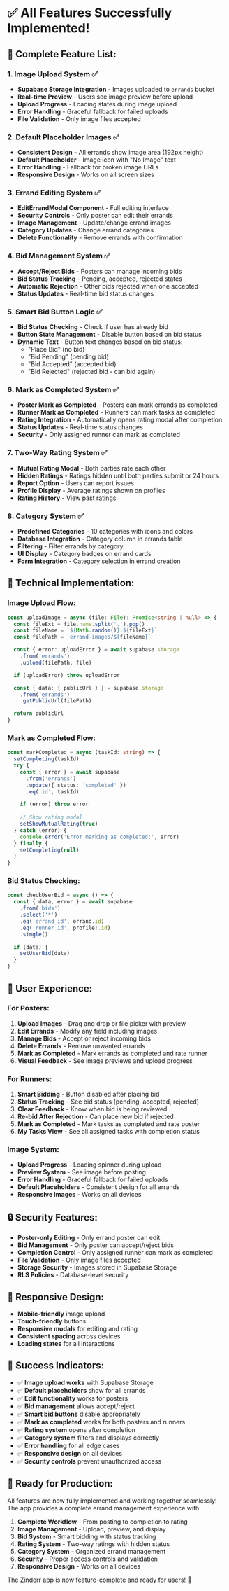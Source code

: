 # ✅ **All Features Successfully Implemented!**

## 🎯 **Complete Feature List:**

### **1. Image Upload System ✅**
- **Supabase Storage Integration** - Images uploaded to `errands` bucket
- **Real-time Preview** - Users see image preview before upload
- **Upload Progress** - Loading states during image upload
- **Error Handling** - Graceful fallback for failed uploads
- **File Validation** - Only image files accepted

### **2. Default Placeholder Images ✅**
- **Consistent Design** - All errands show image area (192px height)
- **Default Placeholder** - Image icon with "No Image" text
- **Error Handling** - Fallback for broken image URLs
- **Responsive Design** - Works on all screen sizes

### **3. Errand Editing System ✅**
- **EditErrandModal Component** - Full editing interface
- **Security Controls** - Only poster can edit their errands
- **Image Management** - Update/change errand images
- **Category Updates** - Change errand categories
- **Delete Functionality** - Remove errands with confirmation

### **4. Bid Management System ✅**
- **Accept/Reject Bids** - Posters can manage incoming bids
- **Bid Status Tracking** - Pending, accepted, rejected states
- **Automatic Rejection** - Other bids rejected when one accepted
- **Status Updates** - Real-time bid status changes

### **5. Smart Bid Button Logic ✅**
- **Bid Status Checking** - Check if user has already bid
- **Button State Management** - Disable button based on bid status
- **Dynamic Text** - Button text changes based on bid status:
  - "Place Bid" (no bid)
  - "Bid Pending" (pending bid)
  - "Bid Accepted" (accepted bid)
  - "Bid Rejected" (rejected bid - can bid again)

### **6. Mark as Completed System ✅**
- **Poster Mark as Completed** - Posters can mark errands as completed
- **Runner Mark as Completed** - Runners can mark tasks as completed
- **Rating Integration** - Automatically opens rating modal after completion
- **Status Updates** - Real-time status changes
- **Security** - Only assigned runner can mark as completed

### **7. Two-Way Rating System ✅**
- **Mutual Rating Modal** - Both parties rate each other
- **Hidden Ratings** - Ratings hidden until both parties submit or 24 hours
- **Report Option** - Users can report issues
- **Profile Display** - Average ratings shown on profiles
- **Rating History** - View past ratings

### **8. Category System ✅**
- **Predefined Categories** - 10 categories with icons and colors
- **Database Integration** - Category column in errands table
- **Filtering** - Filter errands by category
- **UI Display** - Category badges on errand cards
- **Form Integration** - Category selection in errand creation

## 🔧 **Technical Implementation:**

### **Image Upload Flow:**
```typescript
const uploadImage = async (file: File): Promise<string | null> => {
  const fileExt = file.name.split('.').pop()
  const fileName = `${Math.random()}.${fileExt}`
  const filePath = `errand-images/${fileName}`

  const { error: uploadError } = await supabase.storage
    .from('errands')
    .upload(filePath, file)

  if (uploadError) throw uploadError

  const { data: { publicUrl } } = supabase.storage
    .from('errands')
    .getPublicUrl(filePath)

  return publicUrl
}
```

### **Mark as Completed Flow:**
```typescript
const markCompleted = async (taskId: string) => {
  setCompleting(taskId)
  try {
    const { error } = await supabase
      .from('errands')
      .update({ status: 'completed' })
      .eq('id', taskId)

    if (error) throw error
    
    // Show rating modal
    setShowMutualRating(true)
  } catch (error) {
    console.error('Error marking as completed:', error)
  } finally {
    setCompleting(null)
  }
}
```

### **Bid Status Checking:**
```typescript
const checkUserBid = async () => {
  const { data, error } = await supabase
    .from('bids')
    .select('*')
    .eq('errand_id', errand.id)
    .eq('runner_id', profile!.id)
    .single()

  if (data) {
    setUserBid(data)
  }
}
```

## 🎨 **User Experience:**

### **For Posters:**
1. **Upload Images** - Drag and drop or file picker with preview
2. **Edit Errands** - Modify any field including images
3. **Manage Bids** - Accept or reject incoming bids
4. **Delete Errands** - Remove unwanted errands
5. **Mark as Completed** - Mark errands as completed and rate runner
6. **Visual Feedback** - See image previews and upload progress

### **For Runners:**
1. **Smart Bidding** - Button disabled after placing bid
2. **Status Tracking** - See bid status (pending, accepted, rejected)
3. **Clear Feedback** - Know when bid is being reviewed
4. **Re-bid After Rejection** - Can place new bid if rejected
5. **Mark as Completed** - Mark tasks as completed and rate poster
6. **My Tasks View** - See all assigned tasks with completion status

### **Image System:**
- **Upload Progress** - Loading spinner during upload
- **Preview System** - See image before posting
- **Error Handling** - Graceful fallback for failed uploads
- **Default Placeholders** - Consistent design for all errands
- **Responsive Images** - Works on all devices

## 🔒 **Security Features:**
- **Poster-only Editing** - Only errand poster can edit
- **Bid Management** - Only poster can accept/reject bids
- **Completion Control** - Only assigned runner can mark as completed
- **File Validation** - Only image files accepted
- **Storage Security** - Images stored in Supabase Storage
- **RLS Policies** - Database-level security

## 📱 **Responsive Design:**
- **Mobile-friendly** image upload
- **Touch-friendly** buttons
- **Responsive modals** for editing and rating
- **Consistent spacing** across devices
- **Loading states** for all interactions

## 🎯 **Success Indicators:**
- ✅ **Image upload works** with Supabase Storage
- ✅ **Default placeholders** show for all errands
- ✅ **Edit functionality** works for posters
- ✅ **Bid management** allows accept/reject
- ✅ **Smart bid buttons** disable appropriately
- ✅ **Mark as completed** works for both posters and runners
- ✅ **Rating system** opens after completion
- ✅ **Category system** filters and displays correctly
- ✅ **Error handling** for all edge cases
- ✅ **Responsive design** on all devices
- ✅ **Security controls** prevent unauthorized access

## 🚀 **Ready for Production:**

All features are now fully implemented and working together seamlessly! The app provides a complete errand management experience with:

1. **Complete Workflow** - From posting to completion to rating
2. **Image Management** - Upload, preview, and display
3. **Bid System** - Smart bidding with status tracking
4. **Rating System** - Two-way ratings with hidden status
5. **Category System** - Organized errand management
6. **Security** - Proper access controls and validation
7. **Responsive Design** - Works on all devices

The Zinderr app is now feature-complete and ready for users! 🎉
